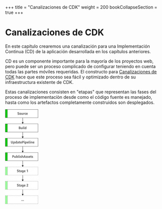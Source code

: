 +++
title = "Canalizaciones de CDK"
weight = 200
bookCollapseSection = true
+++

# Canalizaciones de CDK

En este capítulo crearemos una canalización para una Implementación Continua (CD) de la aplicación desarrollada en los capítulos anteriores.

CD es un componente importante para la mayoría de los proyectos web, pero puede ser un proceso complicado de configurar teniendo en cuenta todas las partes móviles requeridas. El constructo para [Canalizaciones de CDK](https://docs.aws.amazon.com/cdk/latest/guide/cdk_pipeline.html) hace que este proceso sea fácil y optimizado dentro de su infraestructura existente de CDK.

Estas canalizaciones consisten en "etapas" que representan las fases del proceso de implementaciòn desde como el código fuente es manejado, hasta como los artefactos completamente construidos son desplegados.

![](./pipeline-stages.png)
